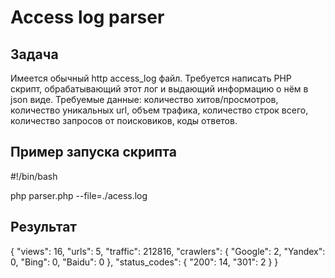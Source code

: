 # Access log parser #

## **Задача**
Имеется обычный http access_log файл.
Требуется написать PHP скрипт, обрабатывающий этот лог и выдающий информацию о нём в json виде.
Требуемые данные: количество хитов/просмотров, количество уникальных url, объем трафика, количество строк всего, количество запросов от поисковиков, коды ответов.

## **Пример запуска скрипта**
#!/bin/bash

php parser.php --file=./acess.log

## **Результат**
{
    "views": 16,
    "urls": 5,
    "traffic": 212816,
    "crawlers": {
        "Google": 2,
        "Yandex": 0,
        "Bing": 0,
        "Baidu": 0
    },
    "status_codes": {
        "200": 14,
        "301": 2
    }
}